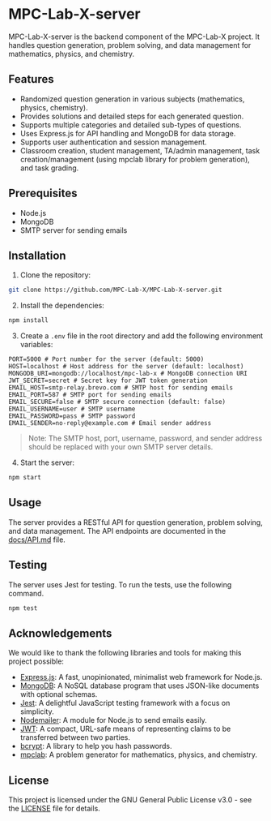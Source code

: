 # MPC-Lab-X-server

MPC-Lab-X-server is the backend component of the MPC-Lab-X project. It handles question generation, problem solving, and data management for mathematics, physics, and chemistry.

## Features

- Randomized question generation in various subjects (mathematics, physics, chemistry).
- Provides solutions and detailed steps for each generated question.
- Supports multiple categories and detailed sub-types of questions.
- Uses Express.js for API handling and MongoDB for data storage.
- Supports user authentication and session management.
- Classroom creation, student management, TA/admin management, task creation/management (using mpclab library for problem generation), and task grading.

## Prerequisites

- Node.js
- MongoDB
- SMTP server for sending emails

## Installation

1. Clone the repository:

```bash
git clone https://github.com/MPC-Lab-X/MPC-Lab-X-server.git
```

2. Install the dependencies:

```bash
npm install
```

3. Create a `.env` file in the root directory and add the following environment variables:

```env
PORT=5000 # Port number for the server (default: 5000)
HOST=localhost # Host address for the server (default: localhost)
MONGODB_URI=mongodb://localhost/mpc-lab-x # MongoDB connection URI
JWT_SECRET=secret # Secret key for JWT token generation
EMAIL_HOST=smtp-relay.brevo.com # SMTP host for sending emails
EMAIL_PORT=587 # SMTP port for sending emails
EMAIL_SECURE=false # SMTP secure connection (default: false)
EMAIL_USERNAME=user # SMTP username
EMAIL_PASSWORD=pass # SMTP password
EMAIL_SENDER=no-reply@example.com # Email sender address
```

> Note: The SMTP host, port, username, password, and sender address should be replaced with your own SMTP server details.

4. Start the server:

```bash
npm start
```

## Usage

The server provides a RESTful API for question generation, problem solving, and data management. The API endpoints are documented in the [docs/API.md](docs/API.md) file.

## Testing

The server uses Jest for testing. To run the tests, use the following command.

```bash
npm test
```

## Acknowledgements

We would like to thank the following libraries and tools for making this project possible:

- [Express.js](https://expressjs.com/): A fast, unopinionated, minimalist web framework for Node.js.
- [MongoDB](https://www.mongodb.com/): A NoSQL database program that uses JSON-like documents with optional schemas.
- [Jest](https://jestjs.io/): A delightful JavaScript testing framework with a focus on simplicity.
- [Nodemailer](https://nodemailer.com/): A module for Node.js to send emails easily.
- [JWT](https://jwt.io/): A compact, URL-safe means of representing claims to be transferred between two parties.
- [bcrypt](https://www.npmjs.com/package/bcrypt): A library to help you hash passwords.
- [mpclab](https://www.npmjs.com/package/mpclab): A problem generator for mathematics, physics, and chemistry.

## License

This project is licensed under the GNU General Public License v3.0 - see the [LICENSE](LICENSE) file for details.
